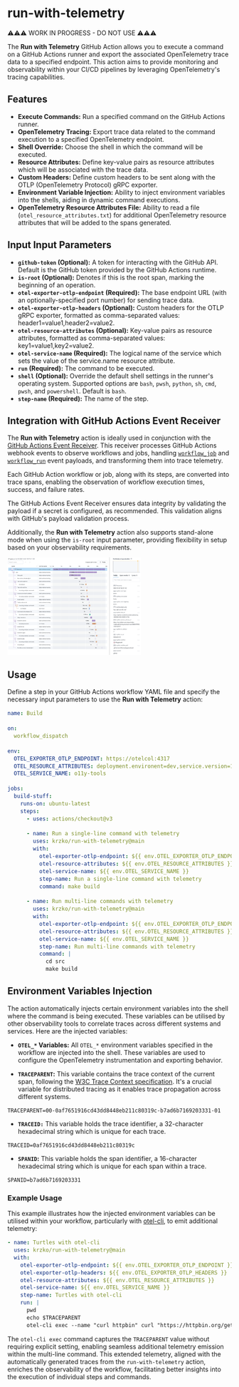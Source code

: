 # run-with-telemetry

⚠️⚠️⚠️ WORK IN PROGRESS - DO NOT USE ⚠️⚠️⚠️

The **Run with Telemetry** GitHub Action allows you to execute a command on a GitHub Actions runner and export the associated OpenTelemetry trace data to a specified endpoint. This action aims to provide monitoring and observability within your CI/CD pipelines by leveraging OpenTelemetry's tracing capabilities.

## Features

* **Execute Commands:** Run a specified command on the GitHub Actions runner.
* **OpenTelemetry Tracing:** Export trace data related to the command execution to a specified OpenTelemetry endpoint.
* **Shell Override:** Choose the shell in which the command will be executed.
* **Resource Attributes:** Define key-value pairs as resource attributes which will be associated with the trace data.
* **Custom Headers:** Define custom headers to be sent along with the OTLP (OpenTelemetry Protocol) gRPC exporter.
* **Environment Variable Injection:** Ability to inject environment variables into the shells, aiding in dynamic command executions.
* **OpenTelemetry Resource Attributes File:** Ability to read a file (`otel_resource_attributes.txt`) for additional OpenTelemetry resource attributes that will be added to the spans generated.

## Input Input Parameters

* **`github-token` (Optional):** A token for interacting with the GitHub API. Default is the GitHub token provided by the GitHub Actions runtime.
* **`is-root` (Optional):** Denotes if this is the root span, marking the beginning of an operation.
* **`otel-exporter-otlp-endpoint` (Required):** The base endpoint URL (with an optionally-specified port number) for sending trace data.
* **`otel-exporter-otlp-headers` (Optional):** Custom headers for the OTLP gRPC exporter, formatted as comma-separated values: header1=value1,header2=value2.
* **`otel-resource-attributes` (Optional):** Key-value pairs as resource attributes, formatted as comma-separated values: key1=value1,key2=value2.
* **`otel-service-name` (Required):** The logical name of the service which sets the value of the service.name resource attribute.
* **`run` (Required):** The command to be executed.
* **`shell` (Optional):** Override the default shell settings in the runner's operating system. Supported options are `bash`, `pwsh`, `python`, `sh`, `cmd`, `pwsh`, and `powershell`. Default is `bash`.
* **`step-name` (Required):** The name of the step.

## Integration with GitHub Actions Event Receiver

The **Run with Telemetry** action is ideally used in conjunction with the [GitHub Actions Event Receiver](#). This receiver processes GitHub Actions webhook events to observe workflows and jobs, handling [`workflow_job`](https://docs.github.com/en/webhooks/webhook-events-and-payloads#workflow_job) and [`workflow_run`](https://docs.github.com/en/webhooks/webhook-events-and-payloads#workflow_run) event payloads, and transforming them into trace telemetry.

Each GitHub Action workflow or job, along with its steps, are converted into trace spans, enabling the observation of workflow execution times, success, and failure rates.

The GitHub Actions Event Receiver ensures data integrity by validating the payload if a secret is configured, as recommended. This validation aligns with GitHub's payload validation process.

Additionally, the **Run with Telemetry** action also supports stand-alone mode when using the `is-root` input parameter, providing flexibility in setup based on your observability requirements.

<img
  src="/assets/images/trace-with-ghaer.png"
  alt="Trace with Github Actions Event Receiver"
  title="Trace with Github Actions Event Receiver"
  style="display: inline-block; margin: 0 auto; max-width: 300px">

## Usage

Define a step in your GitHub Actions workflow YAML file and specify the necessary input parameters to use the **Run with Telemetry** action:

```yaml
name: Build

on:
  workflow_dispatch

env:
  OTEL_EXPORTER_OTLP_ENDPOINT: https://otelcol:4317
  OTEL_RESOURCE_ATTRIBUTES: deployment.environent=dev,service.version=1.0.0
  OTEL_SERVICE_NAME: o11y-tools

jobs:
  build-stuff:
    runs-on: ubuntu-latest
    steps:
      - uses: actions/checkout@v3

      - name: Run a single-line command with telemetry
        uses: krzko/run-with-telemetry@main
        with:
          otel-exporter-otlp-endpoint: ${{ env.OTEL_EXPORTER_OTLP_ENDPOINT }}
          otel-resource-attributes: ${{ env.OTEL_RESOURCE_ATTRIBUTES }}
          otel-service-name: ${{ env.OTEL_SERVICE_NAME }}
          step-name: Run a single-line command with telemetry
          command: make build

      - name: Run multi-line commands with telemetry
        uses: krzko/run-with-telemetry@main
        with:
          otel-exporter-otlp-endpoint: ${{ env.OTEL_EXPORTER_OTLP_ENDPOINT }}
          otel-resource-attributes: ${{ env.OTEL_RESOURCE_ATTRIBUTES }}
          otel-service-name: ${{ env.OTEL_SERVICE_NAME }}
          step-name: Run multi-line commands with telemetry
          command: |
            cd src
            make build
```
## Environment Variables Injection

The action automatically injects certain environment variables into the shell where the command is being executed. These variables can be utilised by other observability tools to correlate traces across different systems and services. Here are the injected variables:

* **`OTEL_*` Variables:** All `OTEL_*` environment variables specified in the workflow are injected into the shell. These variables are used to configure the OpenTelemetry instrumentation and exporting behavior.

* **`TRACEPARENT`:** This variable contains the trace context of the current span, following the [W3C Trace Context specification](https://www.w3.org/TR/trace-context/). It's a crucial variable for distributed tracing as it enables trace propagation across different systems.

```
TRACEPARENT=00-0af7651916cd43dd8448eb211c80319c-b7ad6b7169203331-01
```

* **`TRACEID:`** This variable holds the trace identifier, a 32-character hexadecimal string which is unique for each trace.

```
TRACEID=0af7651916cd43dd8448eb211c80319c
```

* **`SPANID`:** This variable holds the span identifier, a 16-character hexadecimal string which is unique for each span within a trace.

```
SPANID=b7ad6b7169203331
```

### Example Usage

This example illustrates how the injected environment variables can be utilised within your workflow, particularly with [otel-cli](https://github.com/equinix-labs/otel-cli), to emit additional telemetry:

```yaml
- name: Turtles with otel-cli
  uses: krzko/run-with-telemetry@main
  with:
    otel-exporter-otlp-endpoint: ${{ env.OTEL_EXPORTER_OTLP_ENDPOINT }}
    otel-exporter-otlp-headers: ${{ env.OTEL_EXPORTER_OTLP_HEADERS }}
    otel-resource-attributes: ${{ env.OTEL_RESOURCE_ATTRIBUTES }}
    otel-service-name: ${{ env.OTEL_SERVICE_NAME }}
    step-name: Turtles with otel-cli
    run: |
      pwd
      echo $TRACEPARENT
      otel-cli exec --name "curl httpbin" curl "https://httpbin.org/get"
```

The `otel-cli exec` command captures the `TRACEPARENT` value without requiring explicit setting, enabling seamless additional telemetry emission within the multi-line command. This extended telemetry, aligned with the automatically generated traces from the `run-with-telemetry` action, enriches the observability of the workflow, facilitating better insights into the execution of individual steps and commands.
